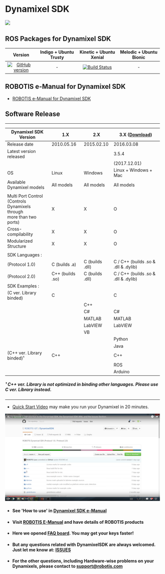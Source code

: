 # Dynamixel SDK
<img src="http://emanual.robotis.com/assets/images/sw/sdk/dynamixel_sdk/overview/dynamixel_sdk_concept_logo.jpg">


## ROS Packages for Dynamixel SDK
|Version|Indigo + Ubuntu Trusty|Kinetic + Ubuntu Xenial|Melodic + Ubuntu Bionic|
|:---:|:---:|:---:|:---:|
|[![GitHub version](https://badge.fury.io/gh/ROBOTIS-GIT%2FDynamixelSDK.svg)](https://badge.fury.io/gh/ROBOTIS-GIT%2FDynamixelSDK)|-|[![Build Status](https://travis-ci.org/ROBOTIS-GIT/DynamixelSDK.svg?branch=kinetic-devel)](https://travis-ci.org/ROBOTIS-GIT/DynamixelSDK)|-|

## ROBOTIS e-Manual for Dynamixel SDK
- [ROBOTIS e-Manual for Dynamixel SDK](http://emanual.robotis.com/docs/en/software/dynamixel/dynamixel_sdk/overview/)

## Software Release
--------------------------------------------------------------------------
| Dynamixel SDK Version | 1.X | 2.X | 3.X ([Download](https://github.com/ROBOTIS-GIT/DynamixelSDK/releases)) |
| ------------- | ------------- | ------------- | ------------- |
| Release date | 2010.05.16 | 2015.02.10 | 2016.03.08 |
| Latest version released |||3.5.4|
| |||(2017.12.01)|
| OS | Linux | Windows | Linux + Windows + Mac |
| Available Dynamixel models | All models | All models | All models |
|||||
| Multi Port Control <br> (Controls Dynamixels through <br> more than two ports)| X | X | O |
| Cross-compilability | X | X | O |
| Modularized Structure | X | X | O |
|||||
| SDK Languages :  ||||
| (Protocol 1.0) | C (builds .a) | C (builds .dll)| C / C++ (builds .so & .dll & .dylib) |
| (Protocol 2.0) | C++ (builds .so)| C (builds .dll)| C / C++ (builds .so & .dll & .dylib) |
| SDK Examples : | | | |
| (C ver. Library binded)| C | | C|
| | | C++| |
| | | C#| C# |
| | | MATLAB| MATLAB |
| | | LabVIEW| LabVIEW |
| | | VB| |
| | | | Python |
| | | | Java |
| (C++ ver. Library binded)¹| C++|  | C++|
| | | | ROS |
| | | | Arduino |

##### ¹ C++ ver. Library is not optimized in binding other languages. Please use C ver. Library instead.  
---------------------------------------------------------------------------

* [Quick Start Video](http://emanual.robotis.com/docs/en/software/dynamixel/dynamixel_sdk/quick_start_video/#quick-start-video) may make you run your Dynamixel in 20 minutes.

[![](https://github.com/ROBOTIS-GIT/ROBOTIS-Documents/blob/master/wiki-images/DynamixelSDK/Quick%20Start/Episode%201-Introduction%20to%20the%20Dynamixel%20SDK%2C%20the%20Dynamixel%20SDK%20Wiki%2C%20and%20the%20Issues%20Section.png)](http://emanual.robotis.com/docs/en/software/dynamixel/dynamixel_sdk/quick_start_video/#quick-start-video)

* #### See 'How to use' in [Dynamixel SDK e-Manual](http://emanual.robotis.com/docs/en/software/dynamixel/dynamixel_sdk/overview/)
* #### Visit [ROBOTIS E-Manual](http://emanual.robotis.com/) and have details of ROBOTIS products
* #### Here we opened [FAQ board](http://emanual.robotis.com/docs/en/software/dynamixel/dynamixel_sdk/frequently_asked_questionsfaq/#frequently-asked-questionsfaq). You may get your keys faster!
* #### But any questions related with DynamixelSDK are always welcomed. Just let me know at: [ISSUES](https://github.com/ROBOTIS-GIT/DynamixelSDK/issues)
* #### For the other questions, including Hardware-wise problems on your Dynamixels, please contact to support@robotis.com
